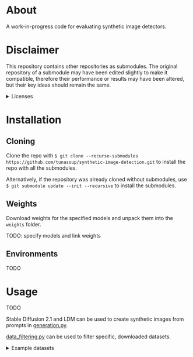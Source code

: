 # About
A work-in-progress code for evaluating synthetic image detectors.

# Disclaimer
This repository contains other repositories as submodules.
The original repository of a submodule may have been edited slightly to make it compatible,
therefore their performance or results may have been altered, but their key ideas should remain the same.
<details close>
<summary>Licenses</summary>

| Method                                                                    | License                                                                                                                                                                            |
|:--------------------------------------------------------------------------|:-----------------------------------------------------------------------------------------------------------------------------------------------------------------------------------|
| [CNNDetection](https://github.com/PeterWang512/CNNDetection)              | Creative Commons Attribution-NonCommercial-ShareAlike 4.0 International Public License                                                                                             |
| [GAN-image-detection](https://github.com/polimi-ispl/GAN-image-detection) | GNU GENERAL PUBLIC LICENSE                                                                                                                                                         |
| [UniversalFakeDetect](https://github.com/Yuheng-Li/UniversalFakeDetect)   | [Undefined](https://docs.github.com/en/repositories/managing-your-repositorys-settings-and-features/customizing-your-repository/licensing-a-repository#choosing-the-right-license) |
| [DIRE](https://github.com/ZhendongWang6/DIRE)                             | [Undefined](https://docs.github.com/en/repositories/managing-your-repositorys-settings-and-features/customizing-your-repository/licensing-a-repository#choosing-the-right-license) |

</details>

# Installation
## Cloning
Clone the repo with
``$ git clone --recurse-submodules https://github.com/tunasoup/synthetic-image-detection.git``
to install the repo with all the submodules.

Alternatively, if the repository was already cloned without submodules, use 
``$ git submodule update --init --recursive`` to install the submodules.

## Weights
Download weights for the specified models and unpack them into the ``weights`` folder.

TODO: specify models and link weights

## Environments
TODO

# Usage
TODO

Stable Diffusion 2.1 and LDM can be used to create synthetic images from prompts in [generation.py](generation.py).

[data_filtering.py](utils/data_filtering.py) can be used to filter specific, downloaded datasets.

<details close>
<summary>Example datasets</summary>

| Name & download location                                                               | Class | 
|:---------------------------------------------------------------------------------------|:------|
| [COCO 2014 validation](https://cocodataset.org/#download)                              | Real  |
| [HDR/SDR](https://lesc.dinfo.unifi.it/materials/datasets_en.html)                      | Real  |
| [Midjourney v5.1](https://www.kaggle.com/datasets/iraklip/modjourney-v51-cleaned-data) | Fake  | 
| [StyleGAN2](https://github.com/peterwang512/CNNDetection) (CNNDetection)               | Fake  |
| [VQGAN](https://github.com/CompVis/taming-transformers) (Taming Transformers)          | Fake  |
| [GANs and DMs](https://github.com/grip-unina/DMimageDetection) (DMimageDetection)      | Fake  |

</details>
